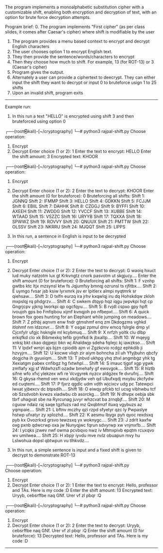 The program implements a monoalphabetic substitution cipher with a customizable shift, enabling both encryption and decryption of text, with an option for brute force decryption attempts.

Program brief:
0. The program implements "First cipher" (as per class slides, it comes after Caesar's cipher) where shift is modifiable by the user
1. The  program provides a menu based context to encrypt and decrypt English characters
2. The user chooses option 1 to encrypt English text.
3. They then provide the sentence/words/characters to encrypt
4. Then they choose how much to shift. For example, 13 (for ROT-13) or 3 (Caesar's cipher)
5. Program gives the output.
6. Alternately a user can provide a ciphertext to deecrypt. They can either input the shift they want to decrypt or input 0 to bruteforce usign 1 to 25 shifts
7. Upon an invalid shift, program exits

------------------------------------------------------------------------------------------------------------------------------------------

Example run:
 1. In this run a text "HELLO" is encrypted using shift 3 and then bruteforced using option 0
 
 ┌──(root㉿kali)-[~/cryptography]
└─# python3 rajpal-shift.py 
Choose operation:
1. Encrypt
2. Decrypt
Enter choice (1 or 2): 1
Enter the text to encrypt: HELLO
Enter the shift amount: 3
Encrypted text: KHOOR
                                                                                            
┌──(root㉿kali)-[~/cryptography]
└─# python3 rajpal-shift.py
Choose operation:
1. Encrypt
2. Decrypt
Enter choice (1 or 2): 2
Enter the text to decrypt: KHOOR
Enter the shift amount (0 for bruteforce): 0
Bruteforcing all shifts:
Shift 1: JGNNQ
Shift 2: IFMMP
Shift 3: HELLO
Shift 4: GDKKN
Shift 5: FCJJM
Shift 6: EBIIL
Shift 7: DAHHK
Shift 8: CZGGJ
Shift 9: BYFFI
Shift 10: AXEEH
Shift 11: ZWDDG
Shift 12: YVCCF
Shift 13: XUBBE
Shift 14: WTAAD
Shift 15: VSZZC
Shift 16: URYYB
Shift 17: TQXXA
Shift 18: SPWWZ
Shift 19: ROVVY
Shift 20: QNUUX
Shift 21: PMTTW
Shift 22: OLSSV
Shift 23: NKRRU
Shift 24: MJQQT
Shift 25: LIPPS


2. In this run, a sentence in English is input to be decrypted

┌──(root㉿kali)-[~/cryptography]
└─# python3 rajpal-shift.py
Choose operation:
1. Encrypt
2. Decrypt
Enter choice (1 or 2): 2
Enter the text to decrypt: G waoiq hxuct lud muky natzotm lux gt Krkvngtz cnork pasvotm ut skgjucy....
Enter the shift amount (0 for bruteforce): 0
Bruteforcing all shifts:
Shift 1: F vznhp gwtbs ktc ltjx mzsynsl ktw fs Jqjumfsy bmnqj ozrunsl ts rjfitbx....
Shift 2: E uymgo fvsar jsb ksiw lyrxmrk jsv er Ipitlerx almpi nyqtmrk sr qiehsaw....
Shift 3: D txlfn eurzq ira jrhv kxqwlqj iru dq Hohskdqw zkloh mxpslqj rq phdgrzv....
Shift 4: C swkem dtqyp hqz iqgu jwpvkpi hqt cp Gngrjcpv yjkng lworkpi qp ogcfqyu....
Shift 5: B rvjdl cspxo gpy hpft ivoujoh gps bo Fmfqibou xijmf kvnqjoh po nfbepxt....
Shift 6: A quick brown fox goes hunting for an Elephant while jumping on meadows....
Shift 7: Z pthbj aqnvm enw fndr gtmshmf enq zm Dkdogzms vghkd itlohmf nm ldzcnvr....
Shift 8: Y osgai zpmul dmv emcq fslrgle dmp yl Cjcnfylr ufgjc hskngle ml kcybmuq....
Shift 9: X nrfzh yoltk clu dlbp erkqfkd clo xk Bibmexkq tefib grjmfkd lk jbxaltp....
Shift 10: W mqeyg xnksj bkt ckao dqjpejc bkn wj Ahaldwjp sdeha fqilejc kj iawzkso....
Shift 11: V lpdxf wmjri ajs bjzn cpiodib ajm vi Zgzkcvio rcdgz ephkdib ji hzvyjrn....
Shift 12: U kocwe vliqh zir aiym bohncha zil uh Yfyjbuhn qbcfy dogjcha ih gyuxiqm....
Shift 13: T jnbvd ukhpg yhq zhxl angmbgz yhk tg Xexiatgm pabex cnfibgz hg fxtwhpl....
Shift 14: S imauc tjgof xgp ygwk zmflafy xgj sf Wdwhzsfl ozadw bmehafy gf ewsvgok....
Shift 15: R hlztb sifne wfo xfvj ylekzex wfi re Vcvgyrek nyzcv aldgzex fe dvrufnj....
Shift 16: Q gkysa rhemd ven weui xkdjydw veh qd Ubufxqdj mxybu zkcfydw ed cuqtemi....
Shift 17: P fjxrz qgdlc udm vdth wjcixcv udg pc Tatewpci lwxat yjbexcv dc btpsdlh....
Shift 18: O eiwqy pfckb tcl ucsg vibhwbu tcf ob Szsdvobh kvwzs xiadwbu cb asorckg....
Shift 19: N dhvpx oebja sbk tbrf uhagvat sbe na Ryrcunag juvyr whzcvat ba zrnqbjf....
Shift 20: M cguow ndaiz raj saqe tgzfuzs rad mz Qxqbtmzf ituxq vgybuzs az yqmpaie....
Shift 21: L bftnv mczhy qzi rzpd sfyetyr qzc ly Pwpaslye hstwp ufxatyr zy xplozhd....
Shift 22: K aesmu lbygx pyh qyoc rexdsxq pyb kx Ovozrkxd grsvo tewzsxq yx woknygc....
Shift 23: J zdrlt kaxfw oxg pxnb qdwcrwp oxa jw Nunyqjwc fqrun sdvyrwp xw vnjmxfb....
Shift 24: I ycqks jzwev nwf owma pcvbqvo nwz iv Mtmxpivb epqtm rcuxqvo wv umilwea....
Shift 25: H xbpjr iyvdu mve nvlz obuapun mvy hu Lslwohua dopsl qbtwpun vu tlhkvdz....

3. In this run, a simple sentence is input and a fixed shift is given to decrypt to demonstrate ROT-13

┌──(root㉿kali)-[~/cryptography]
└─# python3 rajpal-shift.py                       
Choose operation:
1. Encrypt
2. Decrypt
Enter choice (1 or 2): 1
Enter the text to encrypt: Hello, professor and TAs. Here is my code :D
Enter the shift amount: 13
Encrypted text: Uryyb, cebsrffbe naq GNf. Urer vf zl pbqr :Q
                                                                                            
┌──(root㉿kali)-[~/cryptography]
└─# python3 rajpal-shift.py
Choose operation:
1. Encrypt
2. Decrypt
Enter choice (1 or 2): 2
Enter the text to decrypt: Uryyb, cebsrffbe naq GNf. Urer vf zl pbqr :Q
Enter the shift amount (0 for bruteforce): 13
Decrypted text: Hello, professor and TAs. Here is my code :D

------------------------------------------------------------------------------------------------------------------------------------------
